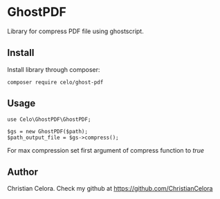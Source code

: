 # GhostPDF

Library for compress PDF file using ghostscript.

## Install
Install library through composer:
``` 
composer require celo/ghost-pdf
``` 

## Usage
``` 
use Celo\GhostPDF\GhostPDF;

$gs = new GhostPDF($path);
$path_output_file = $gs->compress();
``` 

For max compression set first argument of compress function to *true*

## Author
Christian Celora.
Check my github at https://github.com/ChristianCelora